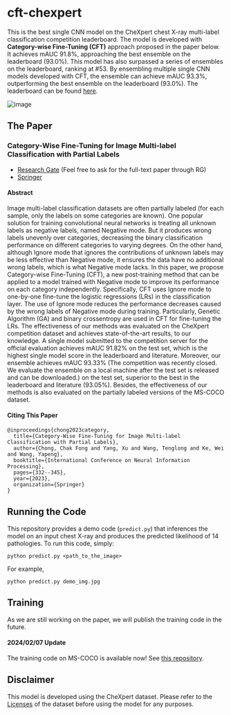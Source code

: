 # cft-chexpert
This is the best single CNN model on the CheXpert chest X-ray multi-label classification competition leaderboard.
The model is developed with **Category-wise Fine-Tuning (CFT)** approach proposed in the paper below.
It achieves mAUC 91.8%, approaching the best ensemble on the leaderboard (93.0%). This model has also surpassed a series of ensembles on the leaderboard, ranking at #53.
By ensembling multiple single CNN models developed with CFT, the ensemble can achieve mAUC 93.3%, outperforming the best ensemble on the leaderboard (93.0%). The leaderboard can be found [here](https://stanfordmlgroup.github.io/competitions/chexpert/).

![image](https://github.com/maxium0526/cft-chexpert/assets/38188772/f33a9ce4-89a2-44d2-8116-c189fe17e8a3)

## The Paper
### Category-Wise Fine-Tuning for Image Multi-label Classification with Partial Labels
- [Research Gate](https://www.researchgate.net/publication/375956350_Category-Wise_Fine-Tuning_for_Image_Multi-label_Classification_with_Partial_Labels) (Feel free to ask for the full-text paper through RG)
- [Springer](https://link.springer.com/chapter/10.1007/978-981-99-8145-8_26)

#### Abstract
Image multi-label classification datasets are often partially labeled (for each sample, only the labels on some categories are known).
One popular solution for training convolutional neural networks is treating all unknown labels as negative labels, named Negative mode.
But it produces wrong labels unevenly over categories, decreasing the binary classification performance on different categories to varying degrees.
On the other hand, although Ignore mode that ignores the contributions of unknown labels may be less effective than Negative mode, it ensures the data have no additional wrong labels, which is what Negative mode lacks.
In this paper, we propose Category-wise Fine-Tuning (CFT), a new post-training method that can be applied to a model trained with Negative mode to improve its performance on each category independently.
Specifically, CFT uses Ignore mode to one-by-one fine-tune the logistic regressions (LRs) in the classification layer.
The use of Ignore mode reduces the performance decreases caused by the wrong labels of Negative mode during training.
Particularly, Genetic Algorithm (GA) and binary crossentropy are used in CFT for fine-tuning the LRs.
The effectiveness of our methods was evaluated on the CheXpert competition dataset and achieves state-of-the-art results, to our knowledge.
A single model submitted to the competition server for the official evaluation achieves mAUC 91.82% on the test set, which is the highest single model score in the leaderboard and literature.
Moreover, our ensemble achieves mAUC 93.33% (The competition was recently closed.
We evaluate the ensemble on a local machine after the test set is released and can be downloaded.) on the test set, superior to the best in the leaderboard and literature (93.05%).
Besides, the effectiveness of our methods is also evaluated on the partially labeled versions of the MS-COCO dataset.

#### Citing This Paper

    @inproceedings{chong2023category,
      title={Category-Wise Fine-Tuning for Image Multi-label Classification with Partial Labels},
      author={Chong, Chak Fong and Yang, Xu and Wang, Tenglong and Ke, Wei and Wang, Yapeng},
      booktitle={International Conference on Neural Information Processing},
      pages={332--345},
      year={2023},
      organization={Springer}
    }

## Running the Code
This repository provides a demo code (`predict.py`) that inferences the model on an input chest X-ray and produces the predicted likelihood of 14 pathologies. To run this code, simply:

    python predict.py <path_to_the_image>

For example,

    python predict.py demo_img.jpg

## Training
As we are still working on the paper, we will publish the training code in the future.

#### 2024/02/07 Update
The training code on MS-COCO is available now! See [this repository](https://github.com/maxium0526/category-wise-fine-tuning).


## Disclaimer

This model is developed using the CheXpert dataset. Please refer to the [Licenses](https://stanfordaimi.azurewebsites.net/datasets/8cbd9ed4-2eb9-4565-affc-111cf4f7ebe2) of the dataset before using the model for any purposes.
